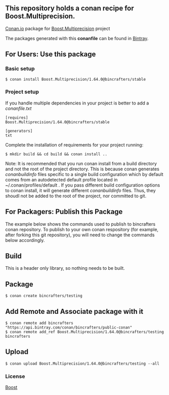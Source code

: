 ## This repository holds a conan recipe for Boost.Multiprecision.

[Conan.io](https://conan.io) package for [Boost.Multiprecision](https://github.com/Boostorg/Multiprecision) project

The packages generated with this **conanfile** can be found in [Bintray](https://bintray.com/bincrafters/conan-public/Boost.Multiprecision%3Abincrafters).

## For Users: Use this package

### Basic setup

    $ conan install Boost.Multiprecision/1.64.0@bincrafters/stable

### Project setup

If you handle multiple dependencies in your project is better to add a *conanfile.txt*

    [requires]
    Boost.Multiprecision/1.64.0@bincrafters/stable

    [generators]
    txt

Complete the installation of requirements for your project running:</small></span>

    $ mkdir build && cd build && conan install ..
	
Note: It is recommended that you run conan install from a build directory and not the root of the project directory.  This is because conan generates *conanbuildinfo* files specific to a single build configuration which by default comes from an autodetected default profile located in ~/.conan/profiles/default .  If you pass different build configuration options to conan install, it will generate different *conanbuildinfo* files.  Thus, they shoudl not be added to the root of the project, nor committed to git. 

## For Packagers: Publish this Package

The example below shows the commands used to publish to bincrafters conan repository. To publish to your own conan respository (for example, after forking this git repository), you will need to change the commands below accordingly. 

## Build  

This is a header only library, so nothing needs to be built.

## Package 

    $ conan create bincrafters/testing
	
## Add Remote and Associate package with it

	$ conan remote add bincrafters "https://api.bintray.com/conan/bincrafters/public-conan"
	$ conan remote add_ref Boost.Multiprecision/1.64.0@bincrafters/testing bincrafters

## Upload

    $ conan upload Boost.Multiprecision/1.64.0@bincrafters/testing --all

### License
[Boost](LICENSE)
